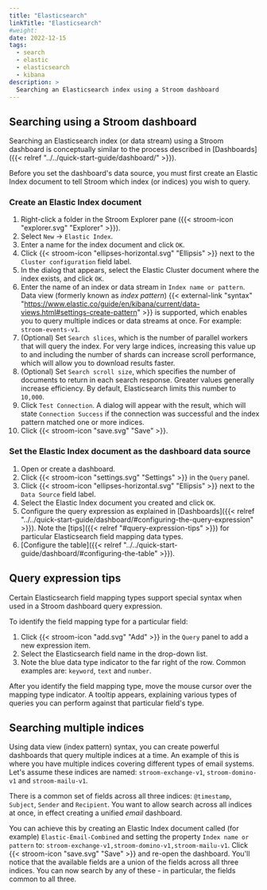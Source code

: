 ```yaml
---
title: "Elasticsearch"
linkTitle: "Elasticsearch"
#weight:
date: 2022-12-15
tags:
  - search
  - elastic
  - elasticsearch
  - kibana
description: >
  Searching an Elasticsearch index using a Stroom dashboard
---
```


## Searching using a Stroom dashboard

Searching an Elasticsearch index (or data stream) using a Stroom dashboard is conceptually similar to the process described in [Dashboards]({{< relref "../../quick-start-guide/dashboard/" >}}).

Before you set the dashboard's data source, you must first create an Elastic Index document to tell Stroom which index (or indices) you wish to query.

### Create an Elastic Index document

1. Right-click a folder in the Stroom Explorer pane ({{< stroom-icon "explorer.svg" "Explorer" >}}).
2. Select `New` -> `Elastic Index`.
3. Enter a name for the index document and click `OK`.
4. Click {{< stroom-icon "ellipses-horizontal.svg" "Ellipsis" >}} next to the `Cluster configuration` field label.
5. In the dialog that appears, select the Elastic Cluster document where the index exists, and click `OK`.
6. Enter the name of an index or data stream in `Index name or pattern`. Data view (formerly known as *index pattern*) {{< external-link "syntax" "https://www.elastic.co/guide/en/kibana/current/data-views.html#settings-create-pattern" >}} is supported, which enables you to query multiple indices or data streams at once. For example: `stroom-events-v1`.
7. (Optional) Set `Search slices`, which is the number of parallel workers that will query the index. For very large indices, increasing this value up to and including the number of shards can increase scroll performance, which will allow you to download results faster.
8. (Optional) Set `Search scroll size`, which specifies the number of documents to return in each search response. Greater values generally increase efficiency. By default, Elasticsearch limits this number to `10,000`.
9. Click `Test Connection`. A dialog will appear with the result, which will state `Connection Success` if the connection was successful and the index pattern matched one or more indices.
9. Click {{< stroom-icon "save.svg" "Save" >}}.

### Set the Elastic Index document as the dashboard data source

1. Open or create a dashboard.
2. Click {{< stroom-icon "settings.svg" "Settings" >}} in the `Query` panel.
3. Click {{< stroom-icon "ellipses-horizontal.svg" "Ellipsis" >}} next to the `Data Source` field label.
4. Select the Elastic Index document you created and click `OK`.
5. Configure the query expression as explained in [Dashboards]({{< relref "../../quick-start-guide/dashboard/#configuring-the-query-expression" >}}). Note the [tips]({{< relref "#query-expression-tips" >}}) for particular Elasticsearch field mapping data types.
6. [Configure the table]({{< relref "../../quick-start-guide/dashboard/#configuring-the-table" >}}).

## Query expression tips

Certain Elasticsearch field mapping types support special syntax when used in a Stroom dashboard query expression.

To identify the field mapping type for a particular field:

1. Click {{< stroom-icon "add.svg" "Add" >}} in the `Query` panel to add a new expression item.
2. Select the Elasticsearch field name in the drop-down list.
3. Note the blue data type indicator to the far right of the row. Common examples are: `keyword`, `text` and `number`.

After you identify the field mapping type, move the mouse cursor over the mapping type indicator. A tooltip appears, explaining various types of queries you can perform against that particular field's type.

## Searching multiple indices

Using data view (index pattern) syntax, you can create powerful dashboards that query multiple indices at a time. An example of this is where you have multiple indices covering different types of email systems. Let's assume these indices are named: `stroom-exchange-v1`, `stroom-domino-v1` and `stroom-mailu-v1`.

There is a common set of fields across all three indices: `@timestamp`, `Subject`, `Sender` and `Recipient`. You want to allow search across all indices at once, in effect creating a unified *email* dashboard.

You can achieve this by creating an Elastic Index document called (for example) `Elastic-Email-Combined` and setting the property `Index name or pattern` to: `stroom-exchange-v1,stroom-domino-v1,stroom-mailu-v1`. Click {{< stroom-icon "save.svg" "Save" >}} and re-open the dashboard. You'll notice that the available fields are a union of the fields across all three indices. You can now search by any of these - in particular, the fields common to all three.